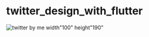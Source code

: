 # twitter_design_with_flutter
![twitter by me](https://user-images.githubusercontent.com/68743727/128292397-29bf6813-6726-4547-b8aa-e470335b86a9.png) width"100" height"190"
